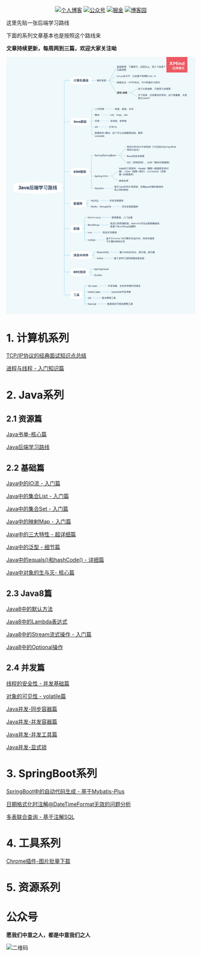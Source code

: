 <p align="center">
  <a href="http://javalover.cc"><img src="https://img.shields.io/badge/javalover-个人博客-important.svg" alt="个人博客"></a>
  <a href="#公众号"><img src="https://img.shields.io/badge/wechat-公众号-success.svg" alt="公众号"></a>
  <a href="https://juejin.cn/user/184373684221815"><img src="https://img.shields.io/badge/juejin-掘金-blue.svg" alt="掘金"></a>
  <a href="https://www.cnblogs.com/jalon/"><img src="https://img.shields.io/badge/cnblogs-博客园-9cf.svg" alt="博客园"></a>
</p>
这里先贴一张后端学习路线

下面的系列文章基本也是按照这个路线来

**文章持续更新，每周两到三篇，欢迎大家关注呦**

![Java后端学习路线](img/Java后端学习路线.png)



# 1. 计算机系列

[TCP/IP协议的经典面试知识点总结](https://mp.weixin.qq.com/s/TDqooFV3f90Qqp2vZBNB1Q)

[进程与线程 - 入门知识篇](https://mp.weixin.qq.com/s/7og_nAEKnkJxmwaroqQtbA)

# 2. Java系列

## 2.1 资源篇

[Java书单-核心篇](http://javalover.cc/archives/java-book-core)

[Java后端学习路线](https://mp.weixin.qq.com/s/D2eBDyFey7J9MUW8Fx7JWA)

## 2.2 基础篇

[Java中的IO流 - 入门篇](http://javalover.cc/archives/java-file-io)

[Java中的集合List - 入门篇](http://javalover.cc/archives/java-collection-list)

[Java中的集合Set - 入门篇](http://javalover.cc/archives/java-collection-set)

[Java中的映射Map - 入门篇](http://javalover.cc/archives/java-collection-map)

[Java中的三大特性 - 超详细篇](http://javalover.cc/archives/java-character)

[Java中的泛型 - 细节篇](http://javalover.cc/archives/java-generic)

[Java中的equals()和hashCode() - 详细篇](http://javalover.cc/archives/java-equals-hashcode)

[Java中对象的生与灭- 核心篇](http://javalover.cc/archives/java-object-new-gc)

## 2.3 Java8篇

[Java8中的默认方法](http://javalover.cc/archives/java8-default-method)

[Java8中的Lambda表达式](http://javalover.cc/archives/java8-lambda)

[Java8中的Stream流式操作 - 入门篇](http://javalover.cc/archives/java8-stream-basic)

[Java8中的Optional操作](http://javalover.cc/archives/java8中的optional操作md)

## 2.4 并发篇

[线程的安全性 - 并发基础篇](http://javalover.cc/archives/safe-thread)

[对象的可见性 - volatile篇](http://javalover.cc/archives/visibility-volatile)

[Java并发-同步容器篇](http://javalover.cc/archives/java-concurrent-sync-collections)

[Java并发-并发容器篇](http://javalover.cc/archives/java-concurrent-collections)

[Java并发-并发工具篇](http://javalover.cc/archives/java-concurrent-util)

[Java并发-显式锁](http://javalover.cc/archives/java-locks)

# 3. SpringBoot系列

[SpringBoot中的自动代码生成 - 基于Mybatis-Plus](http://javalover.cc/archives/spring-boot-auto-generate-code-base-mybatis-plus)

[日期格式化时注解@DateTimeFormat无效的问题分析](http://javalover.cc/archives/spring-boot-datetimeformat-problem)

[多表联合查询 - 基于注解SQL](http://javalover.cc/archives/spring-boot-more-table-join-sql)

# 4. 工具系列

[Chrome插件-图片批量下载](http://javalover.cc/archives/chrome-extension-image-patch-download)

# 5. 资源系列





# 公众号



**愿我们中意之人，都是中意我们之人**

![二维码](img/公众号.png)